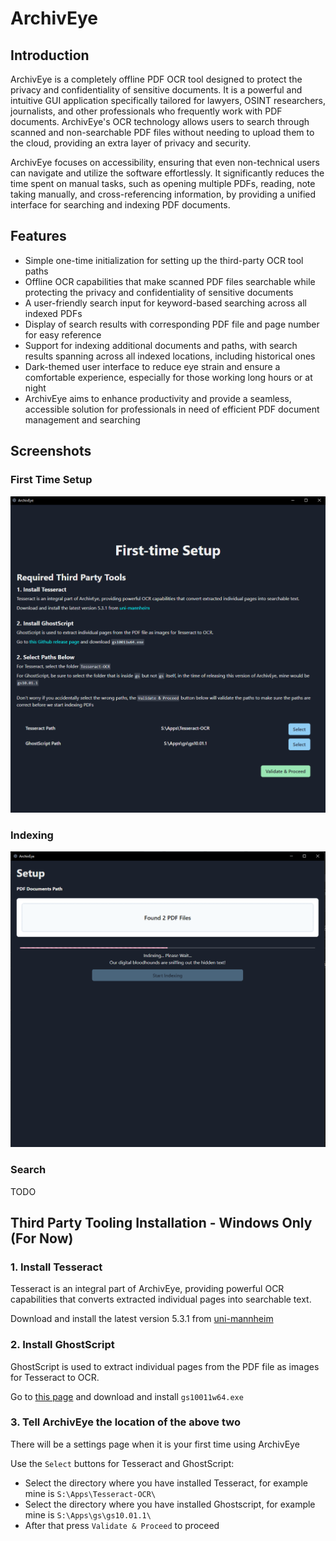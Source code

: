 # ArchivEye

## Introduction

ArchivEye is a completely offline PDF OCR tool designed to protect the privacy and confidentiality of sensitive documents. It is a powerful and intuitive GUI application specifically tailored for lawyers, OSINT researchers, journalists, and other professionals who frequently work with PDF documents. ArchivEye's OCR technology allows users to search through scanned and non-searchable PDF files without needing to upload them to the cloud, providing an extra layer of privacy and security.

ArchivEye focuses on accessibility, ensuring that even non-technical users can navigate and utilize the software effortlessly. It significantly reduces the time spent on manual tasks, such as opening multiple PDFs, reading, note taking manually, and cross-referencing information, by providing a unified interface for searching and indexing PDF documents.

## Features

- Simple one-time initialization for setting up the third-party OCR tool paths
- Offline OCR capabilities that make scanned PDF files searchable while protecting the privacy and confidentiality of sensitive documents
- A user-friendly search input for keyword-based searching across all indexed PDFs
- Display of search results with corresponding PDF file and page number for easy reference
- Support for indexing additional documents and paths, with search results spanning across all indexed locations, including historical ones
- Dark-themed user interface to reduce eye strain and ensure a comfortable experience, especially for those working long hours or at night
- ArchivEye aims to enhance productivity and provide a seamless, accessible solution for professionals in need of efficient PDF document management and searching

## Screenshots

### First Time Setup

![First Time Setup Screenshot](/screenshots/precheck.png)

### Indexing

![Indexing Screenshot](/screenshots/index.png)

### Search

TODO

## Third Party Tooling Installation - Windows Only (For Now)

### 1. Install Tesseract

Tesseract is an integral part of ArchivEye, providing powerful OCR capabilities that converts extracted individual pages into searchable text.

Download and install the latest version 5.3.1 from [uni-mannheim](https://digi.bib.uni-mannheim.de/tesseract/tesseract-ocr-w64-setup-5.3.1.20230401.exe)


### 2. Install GhostScript

GhostScript is used to extract individual pages from the PDF file as images for Tesseract to OCR.

Go to [this page](https://github.com/ArtifexSoftware/ghostpdl-downloads/releases) and download and install `gs10011w64.exe`


### 3. Tell ArchivEye the location of the above two

There will be a settings page when it is your first time using ArchivEye

Use the `Select` buttons for Tesseract and GhostScript:

- Select the directory where you have installed Tesseract, for example mine is `S:\Apps\Tesseract-OCR\`
- Select the directory where you have installed Ghostscript, for example mine is `S:\Apps\gs\gs10.01.1\`
- After that press `Validate & Proceed` to proceed
